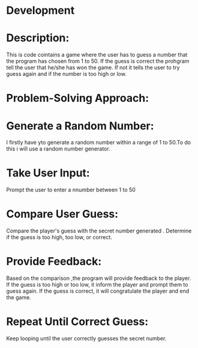 # Development 

# Description:
This is code cointains a game where the user has to guess a number that the program has chosen from 1 to 50.
If the guess is correct the prohgram tell the user that he/she has won the game. 
If not it tells the user to try guess again and if the number is too high or low.

# Problem-Solving Approach:

# Generate a Random Number:
I firstly have yto generate a random number within a range of 1 to 50.To do this i will use a random number generator.

# Take User Input:
Prompt the user to enter a nnumber between 1 to 50

# Compare User Guess:
Compare the player's guess with the secret number generated . Determine if the guess is too high, too low, or correct.

# Provide Feedback:
Based on the comparison ,the program will provide feedback to the player. If the guess is too high or too low, it  inform the player and prompt them to guess again. If the guess is correct, it will congratulate the player and end the game.

# Repeat Until Correct Guess:
Keep looping until the user correctly guesses the secret number.

